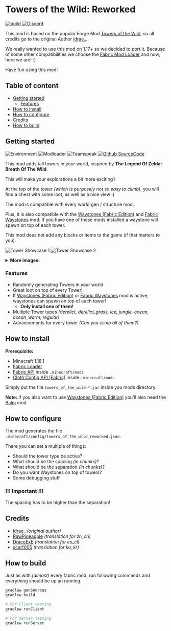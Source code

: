 # Towers of the Wild: Reworked <!-- omit in toc -->
[![build](https://github.com/xPand4B/Towers_Of_The_Wild_Reworked/actions/workflows/build.yml/badge.svg?branch=main)](https://github.com/xPand4B/Towers_Of_The_Wild_Reworked/actions/workflows/build.yml)
[![Discord](https://img.shields.io/badge/Chat%20on-Discord-informational?style=flat&logo=discord&logoColor=white&color=7289DA)](https://discord.gg/qYvPxzg7gM)

This mod is based on the popular Forge Mod [Towers of the Wild](https://www.curseforge.com/minecraft/mc-mods/towers-of-the-wild), 
so all credits go to the original Author [idrae_](https://www.curseforge.com/members/idrae_).

We really wanted to use this mod on 1.17+ so we decided to port it.
Because of some other compatibilities we choose the [Fabric Mod Loader](https://fabricmc.net/) and now, here we are! :)

Have fun using this mod!

## Table of content <!-- omit in toc -->
* [Getting started](#getting-started)
  * [Features](#features)
* [How to install](#how-to-install)
* [How to configure](#how-to-configure)
* [Credits](#credits)
* [How to build](#how-to-build)


## Getting started
![Environment](https://img.shields.io/badge/environment-Client%20and%20Server-informational?style=flat)
![Modloader](https://img.shields.io/badge/modloader-Fabric-informational?style=flat)
![Teamspeak](https://img.shields.io/badge/compatibile%20with-1.18.1%20|%201.17.1-informational?style=flat&logo=curseforge&logoColor=white&color=F26922)
[![Github SourceCode](https://img.shields.io/badge/SourceCode%20on-Github-informational?style=flat&logo=github&logoColor=white&color=3A414A)](https://github.com/xPand4B/Towers_Of_The_Wild_Reworked)

This mod adds tall towers in your world, inspired by **The Legend Of Zelda: Breath Of The Wild**.

This will make your explorations a bit more exciting !

At the top of the tower *(which is purposely not so easy to climb)*, you will find a chest with some loot, as well as a nice view :)

The mod is compatible with every world gen / structure mod.

Plus, it is also compatible with the [Waystones (Fabric Edition)](https://www.curseforge.com/minecraft/mc-mods/waystones-fabric) and [Fabric Waystones](https://www.curseforge.com/minecraft/mc-mods/fabric-waystones) mod. If you have one of these mods installed a waystone will spawn on top of each tower.

This mod does not add any blocks or items to the game (if that matters to you).

![Tower Showcase 1](/img/showcase_1.png)
![Tower Showcase 2](/img/showcase_2.png)

<details>
  <summary><b>More images:</b></summary>

  ![Tower Showcase 3](/img/showcase_3.png)
  ![Tower Showcase 4](/img/showcase_4.png)
  ![Tower Showcase 5](/img/showcase_5.png)
  ![Tower Showcase 6](/img/showcase_6.png)
  ![Tower Showcase 7](/img/showcase_7.png)
</details>

### Features
* Randomly generating Towers in your world
* Great loot on top of every Tower!
* If [Waystones (Fabric Edition)](https://www.curseforge.com/minecraft/mc-mods/waystones-fabric) or [Fabric Waystones](https://www.curseforge.com/minecraft/mc-mods/fabric-waystones) mod is active, waystones can spawn on top of each tower!
  * **Only install one of them!**
* Multiple Tower types *(derelict, derelict_grass, ice, jungle, ocean, ocean_warm, regular)*
* Advancements for every tower *(Can you climb all of them?)*

## How to install
**Prerequisite:**
* Minecraft 1.18.1
* [Fabric Loader](https://fabricmc.net/use/)
* [Fabric API](https://www.curseforge.com/minecraft/mc-mods/fabric-api) inside `.minecraft/mods`
* [Cloth Config API (Fabric)](https://www.curseforge.com/minecraft/mc-mods/cloth-config) inside `.minecraft/mods`

Simply put the file `towers_of_the_wild-*.jar` inside you mods directory.

**Note:**
If you also want to use [Waystones (Fabric Edition)](https://www.curseforge.com/minecraft/mc-mods/waystones-fabric) you'll also need the [Balm](https://www.curseforge.com/minecraft/mc-mods/balm-fabric) mod.

## How to configure
The mod generates the file `.minecraft/config/towers_of_the_wild_reworked.json`.

There you can set a multiple of things:
* Should the tower type be active?
* What should be the spacing *(in chunks)*?
* What should be the separation *(in chunks)*?
* Do you want Waystones on top of towers?
* Some debugging stuff

### !!! Important !!! <!-- omit in toc -->
The spacing has to be higher than the separation!

## Credits
* [idrae_](https://github.com/Idrae) *(original author)*
* [RawPineapple](https://github.com/RawPineapple) *(translation for zh_cn)*
* [DracoExE](https://github.com/DracoExE) *(translation for es_cl)*
* [scarf005](https://github.com/scarf005) *(translation for ko_kr)*

## How to build
Just as with *(almost)* every fabric mod, run following commands and everything should be up an running.
```bash
gradlew genSources
gradlew build

# For Client testing
gradlew runClient

# For Server testing
gradlew runServer
```